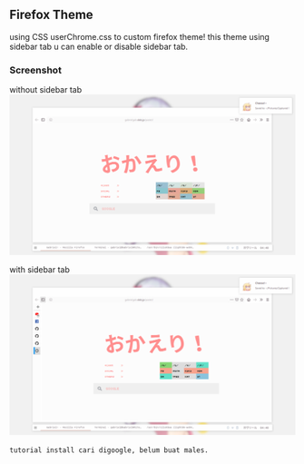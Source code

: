 ## Firefox Theme
using CSS userChrome.css to custom firefox theme!
this theme using sidebar tab
u can enable or disable sidebar tab.

### Screenshot
without sidebar tab
![](https://github.com/GabrielTenma/dotfiles/raw/master/.mozilla/GabrielDesktop_2018-11-06_16-40-41_1366x768.png)

with sidebar tab
![](https://github.com/GabrielTenma/dotfiles/raw/master/.mozilla/GabrielDesktop_2018-11-06_16-40-45_1366x768.png)

``
tutorial install cari digoogle, belum buat
males.
``
